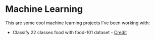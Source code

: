 # Machine Learning

This are some cool machine learning projects I've been working with:

- Classify 22 classes food with food-101 dataset - [Credit](https://www.kaggle.com/code/abdelrahmanahmed110/10-types-of-food-classification/notebook#Hyperparameter-Tuning-with-Keras-Tuner)
